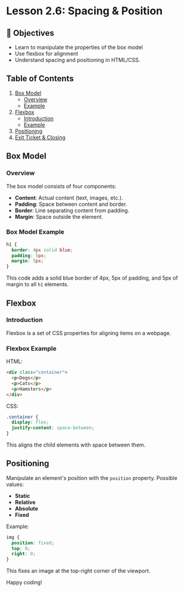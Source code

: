 # Lesson 2.6: Spacing & Position

## 🎯 Objectives
- Learn to manipulate the properties of the box model
- Use flexbox for alignment
- Understand spacing and positioning in HTML/CSS.

## Table of Contents
1. [Box Model](#box-model)
    - [Overview](#overview)
    - [Example](#box-model-example)
2. [Flexbox](#flexbox)
    - [Introduction](#flexbox-introduction)
    - [Example](#flexbox-example)
3. [Positioning](#positioning)
4. [Exit Ticket & Closing](#exit-ticket)

## Box Model
### Overview
The box model consists of four components:
- **Content**: Actual content (text, images, etc.).
- **Padding**: Space between content and border.
- **Border**: Line separating content from padding.
- **Margin**: Space outside the element.

### Box Model Example
```css
h1 {
  border: 4px solid blue;
  padding: 5px;
  margin: 5px;
}
```
This code adds a solid blue border of 4px, 5px of padding, and 5px of margin to all `h1` elements.

## Flexbox
### Introduction
Flexbox is a set of CSS properties for aligning items on a webpage.

### Flexbox Example
HTML:
```html
<div class="container">
  <p>Dogs</p>
  <p>Cats</p>
  <p>Hamsters</p>
</div>
```
CSS:
```css
.container {
  display: flex;
  justify-content: space-between;
}
```
This aligns the child elements with space between them.

## Positioning
Manipulate an element's position with the `position` property. Possible values:
- **Static**
- **Relative**
- **Absolute**
- **Fixed**

Example:
```css
img {
  position: fixed;
  top: 0;
  right: 0;
}
```
This fixes an image at the top-right corner of the viewport.

Happy coding!
